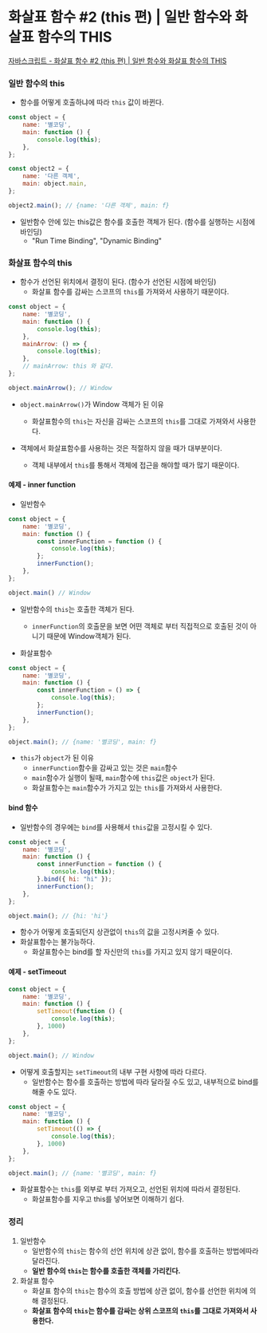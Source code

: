 # 화살표 함수 #2 (this 편) | 일반 함수와 화살표 함수의 THIS

[자바스크립트 - 화살표 함수 #2 (this 편) | 일반 함수와 화살표 함수의 THIS](https://youtu.be/2lIde1abdBY)

### 일반 함수의 this
- 함수를 어떻게 호출하냐에 따라 `this` 값이 바뀐다.
```js
const object = {
    name: '별코딩',
    main: function () {
        console.log(this);
    },
};

const object2 = {
    name: '다른 객체',
    main: object.main,
};

object2.main(); // {name: '다른 객체', main: f}
```

- 일반함수 안에 있는 this값은 함수를 호출한 객체가 된다. (함수를 실행하는 시점에 바인딩)
    - "Run Time Binding", "Dynamic Binding"

### 화살표 함수의 this
- 함수가 선언된 위치에서 결정이 된다. (함수가 선언된 시점에 바인딩)
    - 화살표 함수를 감싸는 스코프의 `this`를 가져와서 사용하기 때문이다.
```js
const object = {
    name: '별코딩',
    main: function () {
        console.log(this);
    },
    mainArrow: () => {
        console.log(this);
    },
    // mainArrow: this 와 같다.
};

object.mainArrow(); // Window
```
- `object.mainArrow()`가 Window 객체가 된 이유
    - 화살표함수의 `this`는 자신을 감싸는 스코프의 `this`를 그대로 가져와서 사용한다.

- 객체에서 화살표함수를 사용하는 것은 적절하지 않을 때가 대부분이다.
    - 객체 내부에서 `this`를 통해서 객체에 접근을 해야할 때가 많기 때문이다.

#### 예제 - inner function

- 일반함수
```js
const object = {
    name: '별코딩',
    main: function () {
        const innerFunction = function () {
            console.log(this);
        };
        innerFunction();
    },
};

object.main() // Window
```
- 일반함수의 `this`는 호출한 객체가 된다.
    - `innerFunction`의 호출문을 보면 어떤 객체로 부터 직접적으로 호출된 것이 아니기 때문에 Window객체가 된다.

- 화살표함수
```js
const object = {
    name: '별코딩',
    main: function () {
        const innerFunction = () => {
            console.log(this);
        };
        innerFunction();
    },
};

object.main(); // {name: '별코딩', main: f}
```

- `this`가 `object`가 된 이유
    - `innerFunction`함수을 감싸고 있는 것은 `main`함수
    - `main`함수가 실행이 될때, `main`함수에 `this`값은 `object`가 된다. 
    - 화살표함수는 `main`함수가 가지고 있는 `this`를 가져와서 사용한다.

#### bind 함수
- 일반함수의 경우에는 `bind`를 사용해서 `this`값을 고정시킬 수 있다.
```js
const object = {
    name: '별코딩',
    main: function () {
        const innerFunction = function () {
            console.log(this);
        }.bind({ hi: "hi" });
        innerFunction();
    },
};

object.main(); // {hi: 'hi'}
```
- 함수가 어떻게 호출되던지 상관없이 `this`의 값을 고정시켜줄 수 있다.
- 화살표함수는 불가능하다.
    - 화살표함수는 bind를 할 자신만의 `this`를 가지고 있지 않기 때문이다.

#### 예제 - setTimeout
```js
const object = {
    name: '별코딩',
    main: function () {
        setTimeout(function () {
            console.log(this);
        }, 1000)
    },
};

object.main(); // Window
```
- 어떻게 호출할지는 `setTimeout`의 내부 구현 사항에 따라 다르다.
    - 일반함수는 함수를 호출하는 방법에 따라 달라질 수도 있고, 내부적으로 bind를 해줄 수도 있다.

```js
const object = {
    name: '별코딩',
    main: function () {
        setTimeout(() => {
            console.log(this);
        }, 1000)
    },
};

object.main(); // {name: '별코딩', main: f}
```

- 화살표함수는 `this`를 외부로 부터 가져오고, 선언된 위치에 따라서 결정된다.
    - 화살표함수를 지우고 this를 넣어보면 이해하기 쉽다.

### 정리
1. 일반함수
    - 일반함수의 `this`는 함수의 선언 위치에 상관 없이, 함수를 호출하는 방법에따라 달라진다.
    - **일반 함수의 `this`는 함수를 호출한 객체를 가리킨다.**
2. 화살표 함수
    - 화살표 함수의 `this`는 함수의 호출 방법에 상관 없이, 함수를 선언한 위치에 의해 결정된다.
    - **화살표 함수의 `this`는 함수를 감싸는 상위 스코프의 `this`를 그대로 가져와서 사용한다.**

